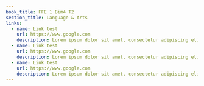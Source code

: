 ```yaml
---
book_title: FFE 1 Bim4 T2
section_title: Language & Arts
links:
  - name: Link test
    url: https://www.google.com
    description: Lorem ipsum dolor sit amet, consectetur adipiscing elit. Maecenas porttitor diam cursus ligula tristique bibendum.
  - name: Link test
    url: https://www.google.com
    description: Lorem ipsum dolor sit amet, consectetur adipiscing elit. Maecenas porttitor diam cursus ligula tristique bibendum.
  - name: Link test
    url: https://www.google.com
    description: Lorem ipsum dolor sit amet, consectetur adipiscing elit. Maecenas porttitor diam cursus ligula tristique bibendum.
---
```

